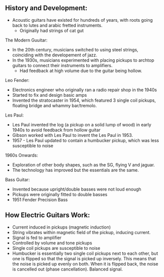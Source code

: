 ## History and Development:
- Acoustic guitars have existed for hundreds of years, with roots going back to lutes and arabic fretted instruments.
	- Originally had strings of cat gut

The Modern Guuitar:
- In the 20th century, musicians switched to using steel strings, coinciding with the developement of jazz.
- In the 1930s, musicians experimented with placing pickups to archtop guitars to connect their instruments to amplifiers. 
	- Had feedback at high volume due to the guitar being hollow. 

Leo Fender:
- Electronics engineer who originally ran a radio repair shop in the 1940s
- Started to fix and design basic amps
- Invented the stratocaster in 1954, which featured 3 single coil pickups, floating bridge and whammy bar/tremolo.

Les Paul:
- Les Paul invented the log (a pickup on a solid lump of wood) in early 1940s to avoid feedback from hollow guitar
- Gibson worked with Les Paul to invent the Les Paul in 1953.
- 1957 - Les Paul updated to contain a humbucker pickup, which was less susceptible to noise

1960s Onwards:
- Exploration of other body shapes, such as the SG, flying V and jaguar.
- The technology has improved but the essentials are the same. 

Bass Guitar:
- Invented because upright/double basses were not loud enough
- Pickups were originally fitted to double basses
- 1951 Fender Precision Bass

## How Electric Guitars Work:
-   Current induced in pickups (magnetic induction)
-   String vibrates within magnetic field of the pickup, inducing current.
-   Signal is fed to amplifier
-   Controlled by volume and tone pickups
-   Single coil pickups are susceptible to noise
-   Humbucker is essentially two single coil pickups next to each other, but one is flipped so that the signal is picked up inversely. This means that the noise is picked up evenly on both. When it is flipped back, the noise is cancelled out (phase cancellation). Balanced signal.